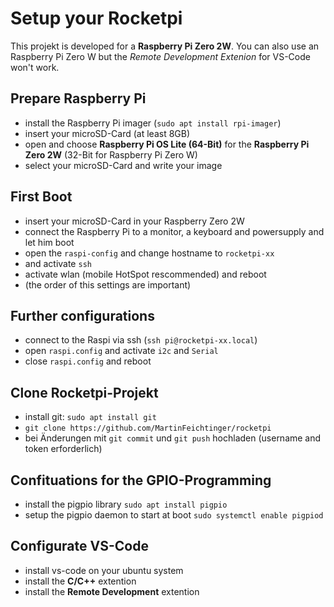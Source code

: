 # Setup your Rocketpi
This projekt is developed for a **Raspberry Pi Zero 2W**. You can also use an Raspberry Pi Zero W but the *Remote Development Extenion* for VS-Code won't work.

## Prepare Raspberry Pi
- install the Raspberry Pi imager (`sudo apt install rpi-imager`)
- insert your microSD-Card (at least 8GB)
- open and choose **Raspberry Pi OS Lite (64-Bit)** for the **Raspberry Pi Zero 2W** (32-Bit  for Raspberry Pi Zero W)
- select your microSD-Card and write your image

## First Boot
- insert your microSD-Card in your Raspberry Zero 2W
- connect the Raspberry Pi to a monitor, a keyboard and powersupply and let him boot
- open the `raspi-config` and change hostname to `rocketpi-xx`  
- and activate `ssh`
- activate wlan (mobile HotSpot rescommended) and reboot
- (the order of this settings are important)

## Further configurations
- connect to the Raspi via ssh (`ssh pi@rocketpi-xx.local`) 
- open `raspi.config` and activate `i2c` and `Serial`
- close `raspi.config` and reboot

## Clone Rocketpi-Projekt
- install git: `sudo apt install git`
- `git clone https://github.com/MartinFeichtinger/rocketpi`
- bei Änderungen mit `git commit` und `git push` hochladen (username and token erforderlich)

## Confituations for the GPIO-Programming
- install the pigpio library `sudo apt install pigpio`
- setup the pigpio daemon to start at boot `sudo systemctl enable pigpiod`

## Configurate VS-Code
- install vs-code on your ubuntu system
- install the **C/C++** extention
- install the **Remote Development** extention
